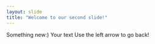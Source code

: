 ```yaml
---
layout: slide
title: "Welcome to our second slide!"
---
```

Something new:)
Your text
Use the left arrow to go back!

